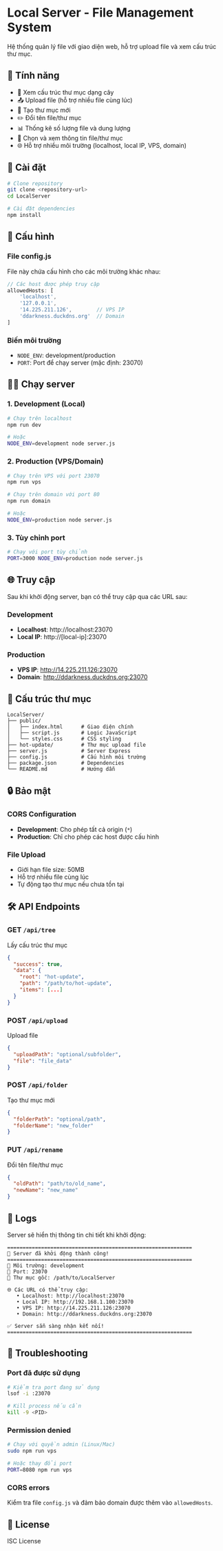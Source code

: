 # Local Server - File Management System

Hệ thống quản lý file với giao diện web, hỗ trợ upload file và xem cấu trúc thư mục.

## 🌟 Tính năng

- 📁 Xem cấu trúc thư mục dạng cây
- 📤 Upload file (hỗ trợ nhiều file cùng lúc)
- 📝 Tạo thư mục mới
- ✏️ Đổi tên file/thư mục
- 📊 Thống kê số lượng file và dung lượng
- 🎯 Chọn và xem thông tin file/thư mục
- 🌐 Hỗ trợ nhiều môi trường (localhost, local IP, VPS, domain)

## 🚀 Cài đặt

```bash
# Clone repository
git clone <repository-url>
cd LocalServer

# Cài đặt dependencies
npm install
```

## 🔧 Cấu hình

### File config.js
File này chứa cấu hình cho các môi trường khác nhau:

```javascript
// Các host được phép truy cập
allowedHosts: [
    'localhost',
    '127.0.0.1',
    '14.225.211.126',        // VPS IP
    'ddarkness.duckdns.org'  // Domain
]
```

### Biến môi trường
- `NODE_ENV`: development/production
- `PORT`: Port để chạy server (mặc định: 23070)

## 🏃‍♂️ Chạy server

### 1. Development (Local)
```bash
# Chạy trên localhost
npm run dev

# Hoặc
NODE_ENV=development node server.js
```

### 2. Production (VPS/Domain)
```bash
# Chạy trên VPS với port 23070
npm run vps

# Chạy trên domain với port 80
npm run domain

# Hoặc
NODE_ENV=production node server.js
```

### 3. Tùy chỉnh port
```bash
# Chạy với port tùy chỉnh
PORT=3000 NODE_ENV=production node server.js
```

## 🌐 Truy cập

Sau khi khởi động server, bạn có thể truy cập qua các URL sau:

### Development
- **Localhost**: http://localhost:23070
- **Local IP**: http://[local-ip]:23070

### Production
- **VPS IP**: http://14.225.211.126:23070
- **Domain**: http://ddarkness.duckdns.org:23070

## 📁 Cấu trúc thư mục

```
LocalServer/
├── public/
│   ├── index.html      # Giao diện chính
│   ├── script.js       # Logic JavaScript
│   └── styles.css      # CSS styling
├── hot-update/         # Thư mục upload file
├── server.js           # Server Express
├── config.js           # Cấu hình môi trường
├── package.json        # Dependencies
└── README.md           # Hướng dẫn
```

## 🔒 Bảo mật

### CORS Configuration
- **Development**: Cho phép tất cả origin (`*`)
- **Production**: Chỉ cho phép các host được cấu hình

### File Upload
- Giới hạn file size: 50MB
- Hỗ trợ nhiều file cùng lúc
- Tự động tạo thư mục nếu chưa tồn tại

## 🛠️ API Endpoints

### GET `/api/tree`
Lấy cấu trúc thư mục
```json
{
  "success": true,
  "data": {
    "root": "hot-update",
    "path": "/path/to/hot-update",
    "items": [...]
  }
}
```

### POST `/api/upload`
Upload file
```json
{
  "uploadPath": "optional/subfolder",
  "file": "file_data"
}
```

### POST `/api/folder`
Tạo thư mục mới
```json
{
  "folderPath": "optional/path",
  "folderName": "new_folder"
}
```

### PUT `/api/rename`
Đổi tên file/thư mục
```json
{
  "oldPath": "path/to/old_name",
  "newName": "new_name"
}
```

## 📝 Logs

Server sẽ hiển thị thông tin chi tiết khi khởi động:

```
============================================================
🚀 Server đã khởi động thành công!
============================================================
📍 Môi trường: development
🔧 Port: 23070
📁 Thư mục gốc: /path/to/LocalServer

🌐 Các URL có thể truy cập:
   • Localhost: http://localhost:23070
   • Local IP: http://192.168.1.100:23070
   • VPS IP: http://14.225.211.126:23070
   • Domain: http://ddarkness.duckdns.org:23070

✅ Server sẵn sàng nhận kết nối!
============================================================
```

## 🔧 Troubleshooting

### Port đã được sử dụng
```bash
# Kiểm tra port đang sử dụng
lsof -i :23070

# Kill process nếu cần
kill -9 <PID>
```

### Permission denied
```bash
# Chạy với quyền admin (Linux/Mac)
sudo npm run vps

# Hoặc thay đổi port
PORT=8080 npm run vps
```

### CORS errors
Kiểm tra file `config.js` và đảm bảo domain được thêm vào `allowedHosts`.

## 📄 License

ISC License 